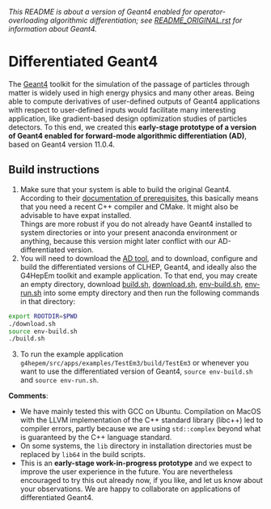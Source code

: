 *This README is about a version of Geant4 enabled for operator-overloading
algorithmic differentiation; see [README_ORIGINAL.rst](README_ORIGINAL.rst)
for information about Geant4.*

# Differentiated Geant4

The [Geant4](https://geant4.web.cern.ch/) toolkit for the simulation of the passage
of particles through matter is widely used in high energy physics and many other 
areas. Being able to compute derivatives of user-defined outputs of Geant4 applications 
with respect to user-defined inputs would facilitate many interesting application, like
gradient-based design optimization studies of particles detectors. To this end, we created
this **early-stage prototype of a version of Geant4 enabled for forward-mode algorithmic differentiation (AD)**, based on Geant4 version 11.0.4.

## Build instructions
1. Make sure that your system is able to build the original Geant4. According to their [documentation of prerequisites](https://geant4-userdoc.web.cern.ch/UsersGuides/InstallationGuide/html/gettingstarted.html), this basically means that you need a recent C++ compiler and CMake. It might also be advisable to have expat installed.  
  Things are more robust if you do not already have Geant4 installed to system directories or into your present anaconda environment or anything, because this version might later conflict with our AD-differentiated version.
2. You will need to download the [AD tool](https://gitlab.rhrk.uni-kl.de/aehle/easyAD), and to download, configure and build the differentiated versions of CLHEP, Geant4, and ideally also the G4HepEm toolkit and example application. To that end, you may create an empty directory, download [build.sh](setup/build.sh), [download.sh](setup/download.sh), [env-build.sh](setup/env-build.sh), [env-run.sh](setup/env-run.sh) into some empty directory and then run the following commands in that directory:
```bash
export ROOTDIR=$PWD
./download.sh
source env-build.sh
./build.sh
```
3. To run the example application `g4hepem/src/apps/examples/TestEm3/build/TestEm3` or whenever you want to use the differentiated version of Geant4, `source env-build.sh` and `source env-run.sh`.

**Comments**:
- We have mainly tested this with GCC on Ubuntu. Compilation on MacOS with the LLVM implementation of the C++ standard library (libc++) led to compiler errors, partly because we are using `std::complex` beyond what is guaranteed by the C++ language standard. 
- On some systems, the `lib` directory in installation directories must be replaced by `lib64` in the build scripts.
- This is an **early-stage work-in-progress prototype** and we expect to improve the user experience in the future. You are nevertheless encouraged to try this out already now, if you like, and let us know about your observations. We are happy to collaborate on applications of differentiated Geant4. 

